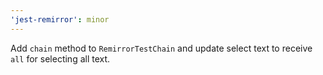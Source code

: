 ```yaml
---
'jest-remirror': minor
---
```


Add `chain` method to `RemirrorTestChain` and update select text to receive `all` for selecting all text.
